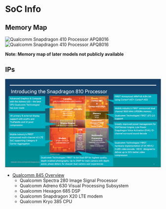 # SoC Info
## Memory Map
![Qualcomm Snapdragon 410 Processor APQ8016](apq8016_mmap_1.jpg)
![Qualcomm Snapdragon 410 Processor APQ8016](apq8016_mmap_2.jpg)

**Note: Memory map of later models not publicly available**

## IPs
![Qualcomm Snapdragon Overview](qc_snapdragon.png)
- [Qualcomm 845 Overview](https://www.qualcomm.com/media/documents/files/snapdragon-845-mobile-platform-product-brief.pdf)
  - Qualcomm Spectra 280 Image Signal Processor
  - Qualcomm Adreno 630 Visual Processing Subsystem
  - Qualcomm Hexagon 685 DSP
  - Qualcomm Snapdragon X20 LTE modem
  - Qualcomm Kryo 385 CPU

